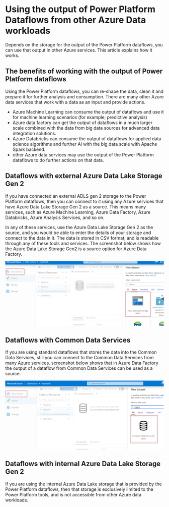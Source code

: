 # Using the output of Power Platform Dataflows from other Azure Data workloads

Depends on the storage for the output of the Power Platform dataflows, you can use that output in other Azure services. This article explains how it works.

## The benefits of working with the output of Power Platform dataflows

Using the Power Platform dataflows, you can re-shape the data, clean it and prepare it for further analysis and consumption. There are many other Azure data services that work with a data as an input and provide actions. 

- Azure Machine Learning can consume the output of dataflows and use it for machine learning scenarios (for example; predictive analysis)
- Azure data factory can get the output of dataflows in a much larger scale combined with the data from big data sources for advanced data integration solutions.
- Azure Databricks can consume the output of dataflows for applied data science algorithms and further AI with the big data scale with Apache Spark backend.
- other Azure data services may use the output of the Power Platform dataflows to do further actions on that data.

## Dataflows with external Azure Data Lake Storage Gen 2 

If you have connected an external ADLS gen 2 storage to the Power Platform dataflows, then you can connect to it using any Azure services that have Azure Data Lake Storage Gen 2 as a source. This means many services, such as Azure Machine Learning, Azure Data Factory, Azure Databricks, Azure Analysis Services, and so on.

In any of these services, use the Azure Data Lake Storage Gen 2 as the source, and you would be able to enter the details of your storage and connect to the data in it. The data is stored in CSV format, and is readable through any of these tools and services. The screenshot below shows how the Azure Data Lake Storage Gen2 is a source option for Azure Data Factory.

![Using the output of power platform dataflows in external ADLS gen 2](media/ADFSourcedFromADLSGen2.png)

## Dataflows with Common Data Services

If you are using standard dataflows that stores the data into the Common Data Services, still you can connect to the Common Data Services from many Azure services. screenshot below shows that in Azure Data Factory the output of a dataflow from Common Data Services can be used as a source.

![Using the output of Power Platform dataflows from Common Data Services](media/ADFSourcedFromCDS.png)

## Dataflows with internal Azure Data Lake Storage Gen 2

If you are using the internal Azure Data Lake storage that is provided by the Power Platform dataflows, then that storage is exclusively limited to the Power Platform tools, and is not accessible from other Azure data workloads.



